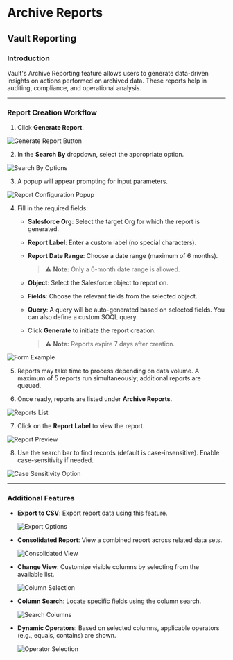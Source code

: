 # Archive Reports

## Vault Reporting

### Introduction

Vault's Archive Reporting feature allows users to generate data-driven insights on actions performed on archived data. These reports help in auditing, compliance, and operational analysis.

---

### Report Creation Workflow

1. Click **Generate Report**.

![Generate Report Button](../../../../.gitbook/assets/image%20(244).png)

2. In the **Search By** dropdown, select the appropriate option.

![Search By Options](../../../../.gitbook/assets/image%20(245).png)

3. A popup will appear prompting for input parameters.

![Report Configuration Popup](../../../../.gitbook/assets/image%20(246).png)

4. Fill in the required fields:

   - **Salesforce Org**: Select the target Org for which the report is generated.
   - **Report Label**: Enter a custom label (no special characters).
   - **Report Date Range**: Choose a date range (maximum of 6 months).

     > ⚠️ **Note:** Only a 6-month date range is allowed.

   - **Object**: Select the Salesforce object to report on.
   - **Fields**: Choose the relevant fields from the selected object.
   - **Query**: A query will be auto-generated based on selected fields. You can also define a custom SOQL query.
   - Click **Generate** to initiate the report creation.

     > ⚠️ **Note:** Reports expire 7 days after creation.

![Form Example](../../../../.gitbook/assets/image%20(247).png)

5. Reports may take time to process depending on data volume. A maximum of 5 reports run simultaneously; additional reports are queued.

6. Once ready, reports are listed under **Archive Reports**.

![Reports List](../../../../.gitbook/assets/image%20(248).png)

7. Click on the **Report Label** to view the report.

![Report Preview](../../../../.gitbook/assets/image%20(250).png)

8. Use the search bar to find records (default is case-insensitive). Enable case-sensitivity if needed.

![Case Sensitivity Option](../../../../.gitbook/assets/image%20(251).png)

---

### Additional Features

- **Export to CSV**: Export report data using this feature.

  ![Export Options](../../../../.gitbook/assets/image%20(252).png)

- **Consolidated Report**: View a combined report across related data sets.

  ![Consolidated View](../../../../.gitbook/assets/image%20(253).png)

- **Change View**: Customize visible columns by selecting from the available list.

  ![Column Selection](../../../../.gitbook/assets/image%20(254).png)

- **Column Search**: Locate specific fields using the column search.

  ![Search Columns](../../../../.gitbook/assets/image%20(255).png)

- **Dynamic Operators**: Based on selected columns, applicable operators (e.g., equals, contains) are shown.

  ![Operator Selection](../../../../.gitbook/assets/image%20(256).png)
